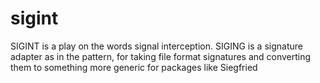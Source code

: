 # sigint
SIGINT is a play on the words signal interception. SIGING is a signature adapter as in the pattern, for taking file format signatures and converting them to something more generic for packages like Siegfried
